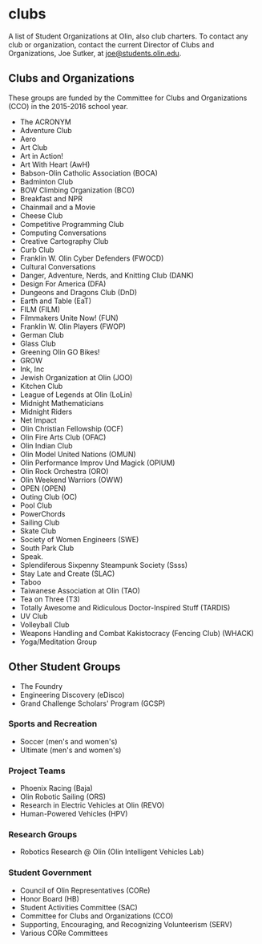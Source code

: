 # clubs
A list of Student Organizations at Olin, also club charters.
To contact any club or organization, contact the current Director of Clubs and Organizations, Joe Sutker, at [joe@students.olin.edu](mailto:joe@students.olin.edu).

## Clubs and Organizations
These groups are funded by the Committee for Clubs and Organizations (CCO) in the 2015-2016 school year.
- The ACRONYM
- Adventure Club	
- Aero
- Art Club
- Art in Action!
- Art With Heart (AwH)
- Babson-Olin Catholic Association (BOCA)
- Badminton Club	
- BOW Climbing Organization	(BCO)
- Breakfast and NPR	
- Chainmail and a Movie	
- Cheese Club	
- Competitive Programming Club
- Computing Conversations	
- Creative Cartography Club	
- Curb Club	
- Franklin W. Olin Cyber Defenders (FWOCD)
- Cultural Conversations
- Danger, Adventure, Nerds, and Knitting Club (DANK)
- Design For America (DFA)
- Dungeons and Dragons Club (DnD)
- Earth and Table (EaT)
- FILM (FILM)
- Filmmakers Unite Now! (FUN)
- Franklin W. Olin Players (FWOP)
- German Club
- Glass Club	
- Greening Olin	GO Bikes!
- GROW
- Ink, Inc	
- Jewish Organization at Olin (JOO)
- Kitchen Club	
- League of Legends at Olin	(LoLin)
- Midnight Mathematicians
- Midnight Riders	
- Net Impact
- Olin Christian Fellowship (OCF)
- Olin Fire Arts Club (OFAC)
- Olin Indian Club	
- Olin Model United Nations (OMUN)
- Olin Performance Improv Und Magick (OPIUM)
- Olin Rock Orchestra (ORO)
- Olin Weekend Warriors (OWW)
- OPEN (OPEN)
- Outing Club (OC)
- Pool Club	
- PowerChords
- Sailing Club
- Skate Club
- Society of Women Engineers (SWE)
- South Park Club	
- Speak.	
- Splendiferous Sixpenny Steampunk Society (Ssss)
- Stay Late and Create (SLAC)
- Taboo	
- Taiwanese Association at Olin (TAO)
- Tea on Three (T3)
- Totally Awesome and Ridiculous Doctor-Inspired Stuff (TARDIS)
- UV Club
- Volleyball Club	
- Weapons Handling and Combat Kakistocracy (Fencing Club) (WHACK)
- Yoga/Meditation Group

## Other Student Groups
- The Foundry
- Engineering Discovery (eDisco)
- Grand Challenge Scholars' Program (GCSP)

### Sports and Recreation
- Soccer (men's and women's)
- Ultimate (men's and women's)

### Project Teams
- Phoenix Racing (Baja)
- Olin Robotic Sailing (ORS)
- Research in Electric Vehicles at Olin (REVO)
- Human-Powered Vehicles (HPV)

### Research Groups
- Robotics Research @ Olin (Olin Intelligent Vehicles Lab)

### Student Government
- Council of Olin Representatives (CORe)
- Honor Board (HB)
- Student Activities Committee (SAC)
- Committee for Clubs and Organizations (CCO)
- Supporting, Encouraging, and Recognizing Volunteerism (SERV)
- Various CORe Committees

